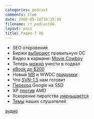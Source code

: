 ```yaml
---
categories: podcast
comments: true
date: 2008-05-18T10:35:00
filename: rt_podcast86
layout: post
title: Радио-Т 86
---
```


- SEO откровения
- Биржи [выбирают](http://www.opennet.ru/opennews/art.shtml?num=15876) правильную ОС
- Видео в кармане: [Movie Cowboy](http://www.engadget.com/2008/05/15/movie-cowboy-stores-your-hd-media-outputs-on-the-go/)
- Теперь [можно](http://www.engadget.com/2008/05/14/matrox-delivers-dual-link-extio-f1240-remote-graphics-unit/) унести в подвал
- [eBook до $200](http://www.engadget.com/2008/05/14/astak-mentor-e-book-reader-comes-in-at-under-200/)
- Новый [MB](http://www.crunchgear.com/2008/05/16/aluminum-macbooks-to-arrive-in-q3/) и WWDC [придумки](http://www.engadget.com/2008/05/13/steve-jobs-to-speak-at-wwdc-2008-no-way-hell-talk-about-new-ip/)
- Что [SVN-1.5](http://weblogs.java.net/blog/johnsmart/archive/2008/05/subversion_15_i.html) нам готовит
- [Переход](http://lenta.ru/news/2008/05/12/ssd/) Google на SSD
- XP [против](http://webplanet.ru/news/soft/2008/05/12/hp_dump.html) AMD
- Ускорение пиратства [уменьшается](http://soft.compulenta.ru/357249/)
- [Темы](http://radio-t.com/temi_dlja_vipuskov/temyi-dlya-86/) наших слушателей

[аудио](http://cdn.radio-t.com/rt_podcast86.mp3)
<audio src="http://cdn.radio-t.com/rt_podcast86.mp3" preload="none"></audio>

